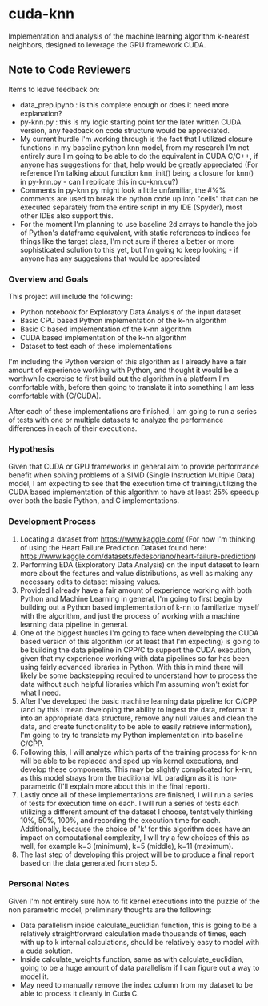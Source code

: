 # cuda-knn
 Implementation and analysis of the machine learning algorithm k-nearest neighbors, designed to leverage the GPU framework CUDA. 

## Note to Code Reviewers
Items to leave feedback on:
- data_prep.ipynb : is this complete enough or does it need more explanation?
- py-knn.py : this is my logic starting point for the later written CUDA version, any feedback on code structure would be appreciated. 
- My current hurdle I'm working through is the fact that I utilized closure functions in my baseline python knn model, from my research I'm not entirely sure I'm going to be able to do the equivalent in CUDA C/C++, if anyone has suggestions for that, help would be greatly appreciated (For reference I'm talking about function knn_init() being a closure for knn() in py-knn.py - can I replicate this in cu-knn.cu?)
- Comments in py-knn.py might look a little unfamiliar, the #%% comments are used to break the python code up into "cells" that can be executed separately from the entire script in my IDE (Spyder), most other IDEs also support this.  
- For the moment I'm planning to use baseline 2d arrays to handle the job of Python's dataframe equivalent, with static references to indices for things like the target class, I'm not sure if theres a better or more sophisticated solution to this yet, but I'm going to keep looking - if anyone has any suggesions that would be appreciated


### Overview and Goals
This project will include the following:
- Python notebook for Exploratory Data Analysis of the input dataset
- Basic CPU based Python implementation of the k-nn algorithm
- Basic C based implementation of the k-nn algorithm
- CUDA based implementation of the k-nn algorithm
- Dataset to test each of these implementations

I'm including the Python version of this algorithm as I already have a fair amount of experience working with Python, and thought it would be a worthwhile exercise to first build out the algorithm in a platform I'm comfortable with, before then going to translate it into something I am less comfortable with (C/CUDA). 
  
After each of these implementations are finished, I am going to run a series of tests with one or multiple datasets to analyze the performance differences in each of their executions. 

### Hypothesis
Given that CUDA or GPU frameworks in general aim to provide performance benefit when solving problems of a SIMD (Single Instruction Multiple Data) model, I am expecting to see that the execution time of training/utilizing the CUDA based implementation of this algorithm to have at least 25% speedup over both the basic Python, and C implementations. 


### Development Process
1. Locating a dataset from https://www.kaggle.com/ (For now I'm thinking of using the Heart Failure Prediction Dataset found here: https://www.kaggle.com/datasets/fedesoriano/heart-failure-prediction)
2. Performing EDA (Exploratory Data Analysis) on the input dataset to learn more about the features and value distributions, as well as making any necessary edits to dataset missing values. 
3. Provided I already have a fair amount of experience working with both Python and Machine Learning in general, I'm going to first begin by building out a Python based implementation of k-nn to familiarize myself with the algorithm, and just the process of working with a machine learning data pipeline in general. 
4. One of the biggest hurdles I'm going to face when developing the CUDA based version of this algorithm (or at least that I'm expecting) is going to be building the data pipeline in CPP/C to support the CUDA execution, given that my experience working with data pipelines so far has been using fairly advanced libraries in Python. With this in mind there will likely be some backstepping required to understand how to process the data without such helpful libraries which I'm assuming won't exist for what I need.
5. After I've developed the basic machine learning data pipeline for C/CPP (and by this I mean developing the ability to ingest the data, reformat it into an appropriate data structure, remove any null values and clean the data, and create functionality to be able to easily retrieve information), I'm going to try to translate my Python implementation into baseline C/CPP. 
6. Following this, I will analyze which parts of the training process for k-nn will be able to be replaced and sped up via kernel executions, and develop these components. This may be slightly complicated for k-nn, as this model strays from the traditional ML paradigm as it is non-parametric (I'll explain more about this in the final report). 
7. Lastly once all of these implementations are finished, I will run a series of tests for execution time on each. I will run a series of tests each utilizing a different amount of the dataset I choose, tentatively thinking 10%, 50%, 100%, and recording the execution time for each. Additionally, because the choice of 'k' for this algorithm does have an impact on computational complexity, I will try a few choices of this as well, for example k=3 (minimum), k=5 (middle), k=11 (maximum). 
8. The last step of developing this project will be to produce a final report based on the data generated from step 5. 

### Personal Notes
Given I'm not entirely sure how to fit kernel executions into the puzzle of the non parametric model, preliminary thoughts are the following: 
- Data parallelism inside calculate_euclidian function, this is going to be a relatively straightforward calculation made thousands of times, each with up to k internal calculations, should be relatively easy to model with a cuda solution. 
- Inside calculate_weights function, same as with calculate_euclidian, going to be a huge amount of data parallelism if I can figure out a way to model it. 
- May need to manually remove the index column from my dataset to be able to process it cleanly in Cuda C. 